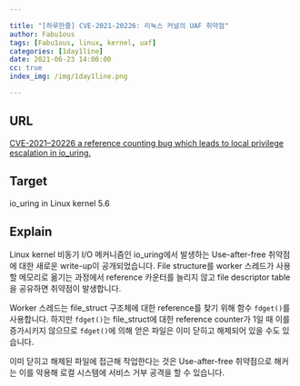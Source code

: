 ```yaml
---

title: "[하루한줄] CVE-2021-20226: 리눅스 커널의 UAF 취약점"
author: Fabu1ous
tags: [Fabu1ous, linux, kernel, uaf]
categories: [1day1line]
date: 2021-06-23 14:00:00
cc: true
index_img: /img/1day1line.png

---
```




## URL

[CVE-2021–20226 a reference counting bug which leads to local privilege escalation in io_uring.](https://flattsecurity.medium.com/cve-2021-20226-a-reference-counting-bug-which-leads-to-local-privilege-escalation-in-io-uring-e946bd69177a)



## **Target**

io_uring in Linux kernel 5.6



## **Explain**

Linux kernel 비동기 I/O 메커니즘인 io_uring에서 발생하는 Use-after-free 취약점에 대한 새로운 write-up이 공개되었습니다. File structure를 worker 스레드가 사용할 메모리로 옮기는 과정에서 reference 카운터를 늘리지 않고 file descriptor table을 공유하면 취약점이 발생합니다. 

Worker 스레드는 file_struct 구조체에 대한 reference를 찾기 위해 함수 `fdget()`를 사용합니다. 하지만 `fdget()`는 file_struct에 대한 reference counter가 1일 때 이를 증가시키지 않으므로 `fdget()`에 의해 얻은 파일은 이미 닫히고 해제되어 있을 수도 있습니다.

이미 닫히고 해제된 파일에 접근해 작업한다는 것은 Use-after-free 취약점으로 해커는 이를 악용해 로컬 시스템에 서비스 거부 공격을 할 수 있습니다.



